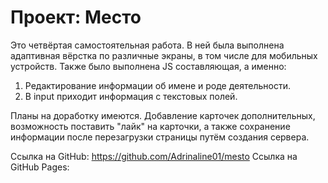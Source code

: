 # Проект: Место

Это четвёртая самостоятельная работа. В ней была выполнена адаптивная вёрстка по различные экраны, в том числе для мобильных устройств. Также было выполнена JS составляющая, а именно:
1. Редактирование информации об имене и роде деятельности.
2. В input приходит информация с текстовых полей.

Планы на доработку имеются. Добавление карточек дополнительных, возможность поставить "лайк" на карточки, а также сохранение информации после перезагрузки страницы путём создания сервера.

Ссылка на GitHub: https://github.com/Adrinaline01/mesto
Ссылка на GitHub Pages: 